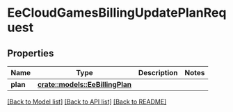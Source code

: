 # EeCloudGamesBillingUpdatePlanRequest

## Properties

Name | Type | Description | Notes
------------ | ------------- | ------------- | -------------
**plan** | [**crate::models::EeBillingPlan**](EeBillingPlan.md) |  | 

[[Back to Model list]](../README.md#documentation-for-models) [[Back to API list]](../README.md#documentation-for-api-endpoints) [[Back to README]](../README.md)


